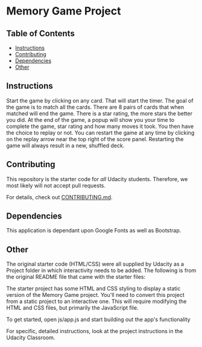 # Memory Game Project

## Table of Contents

* [Instructions](#instructions)
* [Contributing](#contributing)
* [Dependencies](#dependencies)
* [Other](#other)

## Instructions

Start the game by clicking on any card. That will start the timer. The goal of the game is to match all the cards. There are 8 pairs of cards that when matched will end the game. There is a star rating, the more stars the better you did. At the end of the game, a popup will show you your time to complete the game, star rating and how many moves it took. You then have the choice to replay or not. You can restart the game at any time by clicking on the replay arrow near the top right of the score panel. Restarting the game will always result in a new, shuffled deck.

## Contributing

This repository is the starter code for _all_ Udacity students. Therefore, we most likely will not accept pull requests.

For details, check out [CONTRIBUTING.md](CONTRIBUTING.md).

## Dependencies

This application is dependant upon Google Fonts as well as Bootstrap.

## Other

The original starter code (HTML/CSS) were all supplied by Udacity as a Project folder in which interactivity needs to be added. The following is from the original README file that came with the starter files:

The starter project has some HTML and CSS styling to display a static version of the Memory Game project. You'll need to convert this project from a static project to an interactive one. This will require modifying the HTML and CSS files, but primarily the JavaScript file.

To get started, open js/app.js and start building out the app's functionality

For specific, detailed instructions, look at the project instructions in the Udacity Classroom.
